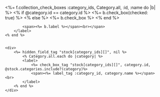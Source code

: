 <%= f.collection_check_boxes :category_ids, Category.all, :id, :name do |b| %>
        <label>
            <% if @category.id == category.id %>
                <%= b.check_box(checked: true) %>
            <% else %>
                <%= b.check_box %>
            <% end %>

            <span><%= b.label %></span><br></span>
        </label>
    <% end %>


    <div>
        <%= hidden_field_tag "stock[category_ids][]", nil %>
            <% Category.all.each do |category| %>
            <label>
                <%= check_box_tag "stock[category_ids][]", category.id, @stock.categories.include?(category)%>
                <span><%= label_tag :category_id, category.name %></span><br>
            </label>
        <% end %>
    </div>